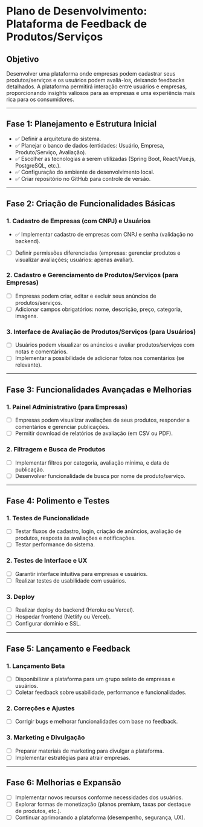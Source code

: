 # Plano de Desenvolvimento: Plataforma de Feedback de Produtos/Serviços

## Objetivo
Desenvolver uma plataforma onde empresas podem cadastrar seus produtos/serviços e os usuários podem avaliá-los, deixando feedbacks detalhados. A plataforma permitirá interação entre usuários e empresas, proporcionando insights valiosos para as empresas e uma experiência mais rica para os consumidores.

---

## Fase 1: Planejamento e Estrutura Inicial
- ✅ Definir a arquitetura do sistema.
- ✅ Planejar o banco de dados (entidades: Usuário, Empresa, Produto/Serviço, Avaliação).
- ✅ Escolher as tecnologias a serem utilizadas (Spring Boot, React/Vue.js, PostgreSQL, etc.).
- ✅ Configuração do ambiente de desenvolvimento local.
- ✅ Criar repositório no GitHub para controle de versão.

---

## Fase 2: Criação de Funcionalidades Básicas
### 1. Cadastro de Empresas (com CNPJ) e Usuários
- ✅ Implementar cadastro de empresas com CNPJ e senha (validação no backend).
- [ ] Definir permissões diferenciadas (empresas: gerenciar produtos e visualizar avaliações; usuários: apenas avaliar).

### 2. Cadastro e Gerenciamento de Produtos/Serviços (para Empresas)
- [ ] Empresas podem criar, editar e excluir seus anúncios de produtos/serviços.
- [ ] Adicionar campos obrigatórios: nome, descrição, preço, categoria, imagens.

### 3. Interface de Avaliação de Produtos/Serviços (para Usuários)
- [ ] Usuários podem visualizar os anúncios e avaliar produtos/serviços com notas e comentários.
- [ ] Implementar a possibilidade de adicionar fotos nos comentários (se relevante).

---

## Fase 3: Funcionalidades Avançadas e Melhorias
### 1. Painel Administrativo (para Empresas)
- [ ] Empresas podem visualizar avaliações de seus produtos, responder a comentários e gerenciar publicações.
- [ ] Permitir download de relatórios de avaliação (em CSV ou PDF).

### 2. Filtragem e Busca de Produtos
- [ ] Implementar filtros por categoria, avaliação mínima, e data de publicação.
- [ ] Desenvolver funcionalidade de busca por nome de produto/serviço.

---

## Fase 4: Polimento e Testes
### 1. Testes de Funcionalidade
- [ ] Testar fluxos de cadastro, login, criação de anúncios, avaliação de produtos, resposta às avaliações e notificações.
- [ ] Testar performance do sistema.

### 2. Testes de Interface e UX
- [ ] Garantir interface intuitiva para empresas e usuários.
- [ ] Realizar testes de usabilidade com usuários.

### 3. Deploy
- [ ] Realizar deploy do backend (Heroku ou Vercel).
- [ ] Hospedar frontend (Netlify ou Vercel).
- [ ] Configurar domínio e SSL.

---

## Fase 5: Lançamento e Feedback
### 1. Lançamento Beta
- [ ] Disponibilizar a plataforma para um grupo seleto de empresas e usuários.
- [ ] Coletar feedback sobre usabilidade, performance e funcionalidades.

### 2. Correções e Ajustes
- [ ] Corrigir bugs e melhorar funcionalidades com base no feedback.

### 3. Marketing e Divulgação
- [ ] Preparar materiais de marketing para divulgar a plataforma.
- [ ] Implementar estratégias para atrair empresas.

---

## Fase 6: Melhorias e Expansão
- [ ] Implementar novos recursos conforme necessidades dos usuários.
- [ ] Explorar formas de monetização (planos premium, taxas por destaque de produtos, etc.).
- [ ] Continuar aprimorando a plataforma (desempenho, segurança, UX).

